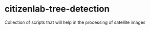 # citizenlab-tree-detection
Collection of scripts that will help in the processing of satellite images
